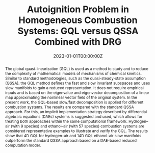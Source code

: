 ---
title: "Autoignition Problem in Homogeneous Combustion Systems: GQL versus QSSA Combined with DRG "
authors:
- Chunkan Yu
- Sudhi Shashidharan
- Shuyang Wu
- admin
- Viatcheslav Bykov
# author_notes:
# - "Equal contribution"
# - "Equal contribution"
date: "2023-01-01T00:00:00Z"
doi: "https://doi.org/10.3390/modelling4040027"

# Schedule page publish date (NOT publication's date).
publishDate: "2023T00:00:00Z"

# Publication type.
# Accepts a single type but formatted as a YAML list (for Hugo requirements).
# Enter a publication type from the CSL standard.
publication_types: ["article-journal"]

# Publication name and optional abbreviated publication name.
publication: "Modelling 2023, 4(4), 470-484"
publication_short: ""

abstract: The global quasi-linearization (GQL) is used as a method to study and to reduce the complexity of mathematical models of mechanisms of chemical kinetics. Similar to standard methodologies, such as the quasi-steady-state assumption (QSSA), the GQL method defines the fast and slow invariant subspaces and uses slow manifolds to gain a reduced representation. It does not require empirical inputs and is based on the eigenvalue and eigenvector decomposition of a linear map approximating the nonlinear vector field of the original system. In the present work, the GQL-based slow/fast decomposition is applied for different combustion systems. The results are compared with the standard QSSA approach. For this, an implicit implementation strategy described by differential algebraic equations (DAEs) systems is suggested and used, which allows for treating both approaches within the same computational framework. Hydrogen–air (with 9 species) and ethanol–air (with 57 species) combustion systems are considered representative examples to illustrate and verify the GQL. The results show that 4D GQL for hydrogen–air and 14D GQL ethanol–air slow manifolds outperform the standard QSSA approach based on a DAE-based reduced computation model.

# # Summary. An optional shortened abstract.
# summary: Lorem ipsum dolor sit amet, consectetur adipiscing elit. Duis posuere tellus ac convallis placerat. Proin tincidunt magna sed ex sollicitudin condimentum.

tags: []
# \\- Source Themes
featured: false

# links:
# - name: ""
#   url: ""
url_pdf: ''
url_code: ''
url_dataset: ''
url_poster: ''
url_project: ''
url_slides: ''
url_source: ''
url_video: ''

# Featured image
# To use, add an image named `featured.jpg/png` to your page's folder. 
# image:
#   caption: 'Image credit: [**Unsplash**](https://unsplash.com/photos/jdD8gXaTZsc)'
#   focal_point: ""
#   preview_only: false

# Associated Projects (optional).
#   Associate this publication with one or more of your projects.
#   Simply enter your project's folder or file name without extension.
#   E.g. `internal-project` references `content/project/internal-project/index.md`.
#   Otherwise, set `projects: []`.
projects: []

# Slides (optional).
#   Associate this publication with Markdown slides.
#   Simply enter your slide deck's filename without extension.
#   E.g. `slides: "example"` references `content/slides/example/index.md`.
#   Otherwise, set `slides: ""`.
slides: ""
---